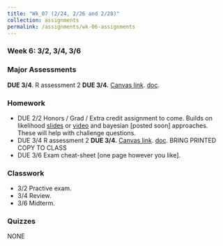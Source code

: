 ```yaml
---
title: "Wk_07 (2/24, 2/26 and 2/28)"
collection: assignments
permalink: /assignments/wk-06-assignments
---
```


### Week 6: 3/2, 3/4, 3/6

### Major Assessments

**DUE 3/4**. R assessment 2 **DUE 3/4.** [Canvas link](https://canvas.umn.edu/courses/151855/assignments/1021888). [doc](https://drive.google.com/open?id=1w8_kC0Jmk6iXXlyPs3uHIY1deZzpp-aL).

### Homework

- DUE 2/2 Honors / Grad / Extra credit assignment to come. Builds on likelihood [slides](https://drive.google.com/open?id=1UzbkYetGzKqfpCBrs3FsbnGkVgwhWxN6) or [video](https://youtu.be/3jY3yzUXf_s) and bayesian [posted soon] approaches. These will help with challenge questions.    
- DUE 3/4  R assessment 2 **DUE 3/4.** [Canvas link](https://canvas.umn.edu/courses/151855/assignments/1021888). [doc](https://drive.google.com/open?id=1w8_kC0Jmk6iXXlyPs3uHIY1deZzpp-aL). BRING PRINTED COPY TO CLASS
- DUE 3/6 Exam cheat-sheet [one page however you like].   



### Classwork

- 3/2 Practive exam.    
- 3/4 Review.   
- 3/6 Midterm.    


### Quizzes

NONE






